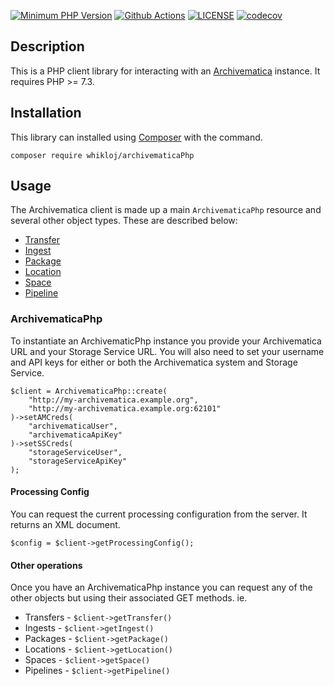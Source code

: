 
[![Minimum PHP Version](https://img.shields.io/badge/php-%3E%3D%207.3-8892BF.svg?style=flat-square)](https://php.net/)
[![Github Actions](https://github.com/whikloj/archivematicaPhp/workflows/Build/badge.svg?branch=main)](https://github.com/whikloj/archivematicaPhp/actions?query=workflow%3A%22Build%22+branch%3Amain)
[![LICENSE](https://img.shields.io/badge/license-MIT-blue.svg?style=flat-square)](./LICENSE)
[![codecov](https://codecov.io/gh/whikloj/archivematicaPhp/branch/main/graph/badge.svg)](https://codecov.io/gh/whikloj/archivematicaPhp)

## Description
This is a PHP client library for interacting with an [Archivematica](https://www.archivematica.org) instance. 
It requires PHP >= 7.3.

## Installation
This library can installed using [Composer](https://getcomposer.org) with the command.
```
composer require whikloj/archivematicaPhp
```

## Usage
The Archivematica client is made up a main `ArchivematicaPhp` resource and several other object types.
These are described below:

* [Transfer](#transfer-object)
* [Ingest](#ingest-object)
* [Package](#package-object)
* [Location](#location-object)
* [Space](#space-object)
* [Pipeline](#pipeline-object)

### ArchivematicaPhp

To instantiate an ArchivematicPhp instance you provide your Archivematica URL and 
your Storage Service URL. You will also need to set your username and API keys for either or both the 
Archivematica system and Storage Service.
```
$client = ArchivematicaPhp::create(
    "http://my-archivematica.example.org",
    "http://my-archivematica.example.org:62101"
)->setAMCreds(
    "archivematicaUser",
    "archivematicaApiKey"
)->setSSCreds(
    "storageServiceUser",
    "storageServiceApiKey"
);
```

#### Processing Config
You can request the current processing configuration from the server. It returns an XML document.
```
$config = $client->getProcessingConfig();
```

#### Other operations
Once you have an ArchivematicaPhp instance you can request any of the other objects but
using their associated GET methods.
ie.
* Transfers - `$client->getTransfer()`
* Ingests - `$client->getIngest()`
* Packages - `$client->getPackage()`
* Locations - `$client->getLocation()`
* Spaces - `$client->getSpace()`
* Pipelines - `$client->getPipeline()`
